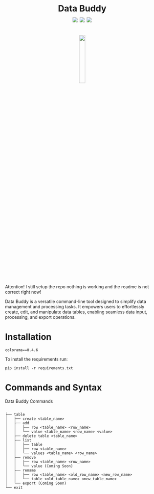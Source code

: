 
<h1 align="center">
    Data Buddy
    <br>
    <div align="center">
    <img src="https://img.shields.io/badge/Python-3.10.6-blue" align="center"/>
    <img src="https://img.shields.io/badge/Developing-Active-brightgreen" align="center"/>
    <img src="https://img.shields.io/badge/Version-0.0-green" align="center"/>
    </div>
</h1>


<br>
<div align="center">
<img src="https://user-images.githubusercontent.com/69240351/265285425-6d3ed1e6-78ff-4aae-94db-6ca9c6ab76dc.png" align="center" width="20%" height="20%"/>
</div>
<br>

Attention! I still setup the repo nothing is working and the readme is not correct right now!

Data Buddy is a versatile command-line tool designed to simplify data management and processing tasks. It empowers users to effortlessly create, edit, and manipulate data tables, enabling seamless data input, processing, and export operations.



# Installation
```
colorama==0.4.6
```
To install the requirements run:
```
pip install -r requirements.txt
```


# Commands and Syntax

Data Buddy Commands

```

├── table
│   ├── create <table_name>
│   ├── add
│   │   ├── row <table_name> <row_name>
│   │   └── value <table_name> <row_name> <value>
│   ├── delete table <table_name>
│   ├── list
│   │   ├── table
│   │   ├── row <table_name>
│   │   └── values <table_name> <row_name>
│   ├── remove
│   │   ├── row <table_name> <row_name>
│   │   └── value (Coming Soon)
│   ├── rename
│   │   ├── row <table_name> <old_row_name> <new_row_name>
│   │   └── table <old_table_name> <new_table_name>
│   └── export (Coming Soon)
└── exit

```
